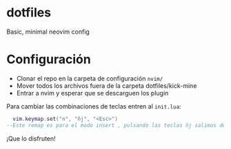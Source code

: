 # dotfiles
Basic, minimal neovim config

# Configuración

* Clonar el repo en la carpeta de configuración `nvim/`
* Mover todos los archivos fuera de la carpeta dotfiles/kick-mine
* Entrar a nvim y esperar que se descarguen los plugin

Para cambiar las combinaciones de teclas entren al `init.lua`:
```lua
  vim.keymap.set("n", "ñj", "<Esc>")
--Este remap es para el modo insert , pulsando las teclas ñj salimos del modo insert
```
¡Que lo disfruten!
  
